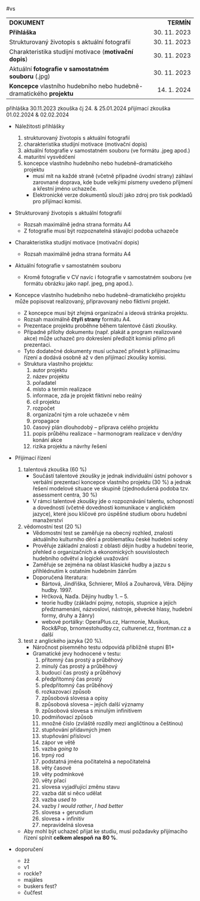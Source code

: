 
#vs

|    |    |
|:---|---:|
|**DOKUMENT**|**TERMÍN**|
|**Přihláška**| 30. 11. 2023|
|Strukturovaný životopis s aktuální fotografií|30. 11. 2023|
|Charakteristika studijní motivace (**motivační dopis**)| 30. 11. 2023|
|Aktuální **fotografie** **v samostatném souboru** (.jpg)| 30. 11. 2023|
|**Koncepce** vlastního hudebního nebo hudebně-dramatického **projektu**| 14. 1. 2024|

přihláška 30.11.2023
zkouška čj 24. & 25.01.2024
přijímací zkouška 01.02.2024 & 02.02.2024

- Náležitosti přihlášky
	1. strukturovaný životopis s aktuální fotografií
	2. charakteristika studijní motivace (motivační dopis)
	3. aktuální fotografie v samostatném souboru (ve formátu .jpeg apod.)
	4. maturitní vysvědčení
	5. koncepce vlastního hudebního nebo hudebně-dramatického projektu
		- musí mít na každé straně (včetně případné úvodní strany) záhlaví zarovnané doprava, kde bude velkými písmeny uvedeno příjmení a křestní jméno uchazeče.
		- Elektronické verze dokumentů slouží jako zdroj pro tisk podkladů pro přijímací komisi.

- Strukturovaný životopis s aktuální fotografií
	- Rozsah maximálně jedna strana formátu A4
	- Z fotografie musí být rozpoznatelná stávající podoba uchazeče
- Charakteristika studijní motivace (motivační dopis)
	- Rozsah maximálně jedna strana formátu A4
 - Aktuální fotografie v samostatném souboru
	 - Kromě fotografie v CV navíc i fotografie v samostatném souboru (ve formátu obrázku jako např. jpeg, png apod.).
- Koncepce vlastního hudebního nebo hudebně-dramatického projektu může popisovat realizovaný, připravovaný nebo fiktivní projekt.
	- Z koncepce musí být zřejmá organizační a ideová stránka projektu.
	- Rozsah maximálně __čtyři strany__ formátu A4.
	- Prezentace projektu proběhne během talentové části zkoušky.
	- Případné přílohy dokumentu (např. plakát a program realizované akce) může uchazeč pro dokreslení předložit komisi přímo při prezentaci.
	- Tyto dodatečné dokumenty musí uchazeč přinést k přijímacímu řízení a dodává osobně až v den přijímací zkoušky komisi.
	- Struktura vlastního projektu:
		1. autor projektu
		2. název projektu
		3. pořadatel
		4. místo a termín realizace
		5. informace, zda je projekt fiktivní nebo reálný
		6. cíl projektu
		7. rozpočet
		8. organizační tým a role uchazeče v něm
		9. propagace
		10. časový plán dlouhodobý – příprava celého projektu
		11. popis průběhu realizace – harmonogram realizace v den/dny konání akce
		12. rizika projektu a návrhy řešení

- Přijímací řízení
	1. talentová zkouška (60 %)
		- Součástí talentové zkoušky je jednak individuální ústní pohovor s verbální prezentací koncepce vlastního projektu (30 %) a jednak řešení modelové situace ve skupině (zjednodušená podoba tzv. assessment centra, 30 %)
		- V rámci talentové zkoušky jde o rozpoznávání talentu, schopností a dovedností (včetně dovednosti komunikace v anglickém jazyce), které jsou klíčové pro úspěšné studium oboru hudební manažerství
	1. vědomostní test (20 %)
		- Vědomostní test se zaměřuje na obecný rozhled, znalosti aktuálního kulturního dění a problematiku české hudební scény
		- Prověřuje základní znalosti z oblasti dějin hudby a hudební teorie, přehled o organizačních a ekonomických souvislostech hudebního odvětví a logické uvažování
		- Zaměřuje se zejména na oblast klasické hudby a jazzu s přihlédnutím k ostatním hudebním žánrům
		- Doporučená literatura:
			- Bártová, Jindřiška, Schnierer, Miloš a Zouharová, Věra. Dějiny hudby. 1997.  
			- Hrčková, Naďa. Dějiny hudby 1. – 5.
			- teorie hudby (základní pojmy, notopis, stupnice a jejich předznamenání, názvosloví, nástroje, pěvecké hlasy, hudební formy, druhy a žánry)
			- webové portálky: OperaPlus.cz, Harmonie, Musikus, Rock&Pop, brnomestohudby.cz, culturenet.cz, frontman.cz a další
	2. test z anglického jazyka (20 %).
		- Náročnost písemného testu odpovídá přibližně stupni B1+
		- Gramatické jevy hodnocené v testu:
			1. přítomný čas prostý a průběhový
			2. minulý čas prostý a průběhový
			3. budoucí čas prostý a průběhový
			4. předpřítomný čas prostý
			5. předpřítomný čas průběhový
			6. rozkazovací způsob
			7. způsobová slovesa a opisy
			8. způsobová slovesa – jejich další významy
			9. způsobová slovesa s minulým infinitivem
			10. podmiňovací způsob
			11. množné číslo (zvláště rozdíly mezi angličtinou a češtinou)
			12. stupňování přídavných jmen
			13. stupňování příslovcí
			14. zápor ve větě
			15. vazba _going to_
			16. trpný rod
			17. podstatná jména počitatelná a nepočitatelná
			18. věty časové
			19. věty podmínkové
			20. věty přací
			21. slovesa vyjadřující změnu stavu
			22. vazba dát si něco udělat
			23. vazba _used to_
			24. vazby _I would rather_, _I had better_
			25. slovesa + gerundium
			26. slovesa + infinitiv
			27. nepravidelná slovesa
	- Aby mohl být uchazeč přijat ke studiu, musí požadavky přijímacího řízení splnit **celkem alespoň** **na** **80 %**.

- doporučení
	- žž
	- v1
	- rockle?
	- majáles
	- buskers fest?
	- čučfest
